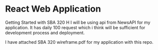 # React Web Application
Getting Started with SBA 320 H
I will be using api from NewsAPI for my application. It has daily 100 request which i think will be sufficient for development process and deployment. 

I have attached SBA 320 wireframe.pdf for my application with this repo. 